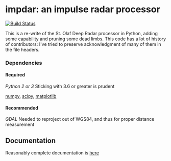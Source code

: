 # impdar: an impulse radar processor

[![Build Status](https://travis-ci.org/dlilien/impdar.svg?branch=master)](https://travis-ci.org/dlilien/impdar)

This is a re-write of the St. Olaf Deep Radar processor in Python, adding some capability and pruning some dead limbs. This code has a lot of history of contributors: I've tried to preserve acknowledgment of many of them in the file headers.

### Dependencies

#### Required
*Python 2 or 3* Sticking with 3.6 or greater is prudent

[numpy](http://www.scipy.org),
[scipy](http://numpy.org),
[matplotlib](http://matplotlib.org)

#### Recommended
*GDAL* Needed to reproject out of WGS84, and thus for proper distance measurement

## Documentation

Reasonably complete documentation is [here](http://dlilien.github.io/impdar)
